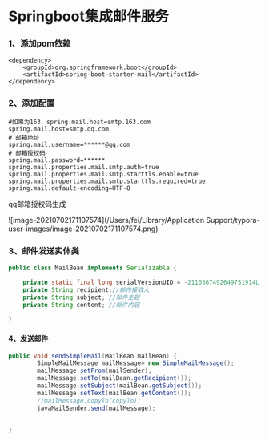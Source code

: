 # Springboot集成邮件服务

### 1、添加pom依赖

```
<dependency>
    <groupId>org.springframework.boot</groupId>
    <artifactId>spring-boot-starter-mail</artifactId>
</dependency>
```

### 2、添加配置

```
#如果为163，spring.mail.host=smtp.163.com
spring.mail.host=smtp.qq.com
# 邮箱地址
spring.mail.username=******@qq.com
# 邮箱授权码
spring.mail.password=******
spring.mail.properties.mail.smtp.auth=true
spring.mail.properties.mail.smtp.starttls.enable=true
spring.mail.properties.mail.smtp.starttls.required=true
spring.mail.default-encoding=UTF-8
```

qq邮箱授权码生成

![image-20210702171107574](/Users/fei/Library/Application Support/typora-user-images/image-20210702171107574.png)



### 3、邮件发送实体类

```JAVA
public class MailBean implements Serializable {

    private static final long serialVersionUID = -2116367492649751914L;
    private String recipient;//邮件接收人
    private String subject; //邮件主题
    private String content; //邮件内容

}
```

#### 4、发送邮件

```java
public void sendSimpleMail(MailBean mailBean) {
        SimpleMailMessage mailMessage= new SimpleMailMessage();
        mailMessage.setFrom(mailSender);
        mailMessage.setTo(mailBean.getRecipient());
        mailMessage.setSubject(mailBean.getSubject());
        mailMessage.setText(mailBean.getContent());
        //mailMessage.copyTo(copyTo);
        javaMailSender.send(mailMessage);


}
```


